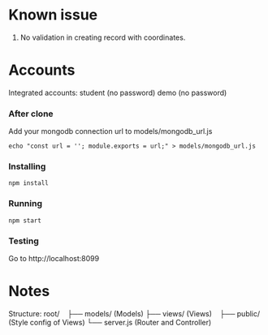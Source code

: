 # Known issue
1. No validation in creating record with coordinates.

# Accounts
Integrated accounts: 
student (no password)
demo (no password)

### After clone
Add your mongodb connection url to models/mongodb_url.js

```
echo "const url = ''; module.exports = url;" > models/mongodb_url.js
```

### Installing
```
npm install
```
### Running
```
npm start
```
### Testing
Go to http://localhost:8099

# Notes

Structure:
    root/
    ├── models/ (Models)
    ├── views/ (Views)
    ├── public/ (Style config of Views)
    └── server.js (Router and Controller)